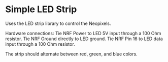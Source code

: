 Simple LED Strip
====
Uses the LED strip library to control the Neopixels.

Hardware connections:
Tie NRF Power to LED 5V input through a 100 Ohm resistor.
Tie NRF Ground directly to LED ground.
Tie NRF Pin 16 to LED data input through a 100 Ohm resistor.

The strip should alternate between red, green, and blue colors.